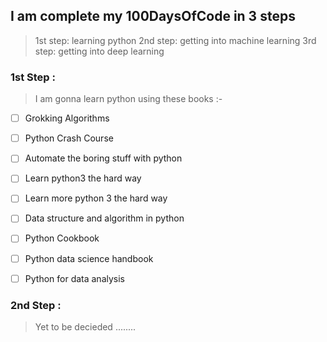 ## I am complete my 100DaysOfCode in 3 steps

> 1st step: learning python
> 2nd step: getting into machine learning
> 3rd step: getting into deep learning

### 1st Step :

> I am gonna learn python using these books :-

* [ ] Grokking Algorithms
* [ ] Python Crash Course
* [ ] Automate the boring stuff with python
* [ ] Learn python3 the hard way
* [ ] Learn more python 3 the hard way
* [ ] Data structure and algorithm in python
* [ ] Python Cookbook
* [ ] Python data science handbook
* [ ] Python for data analysis


### 2nd Step :

> Yet to be decieded ........
